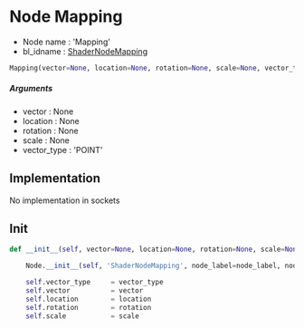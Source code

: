 # Node Mapping

- Node name : 'Mapping'
- bl_idname : [ShaderNodeMapping](https://docs.blender.org/api/current/bpy.types.ShaderNodeMapping.html)


``` python
Mapping(vector=None, location=None, rotation=None, scale=None, vector_type='POINT', node_label=None, node_color=None, **kwargs)
```
##### Arguments

- vector : None
- location : None
- rotation : None
- scale : None
- vector_type : 'POINT'

## Implementation

No implementation in sockets

## Init

``` python
def __init__(self, vector=None, location=None, rotation=None, scale=None, vector_type='POINT', node_label=None, node_color=None, **kwargs):

    Node.__init__(self, 'ShaderNodeMapping', node_label=node_label, node_color=node_color, **kwargs)

    self.vector_type     = vector_type
    self.vector          = vector
    self.location        = location
    self.rotation        = rotation
    self.scale           = scale
```
